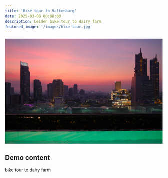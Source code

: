 ```yaml
---
title: 'Bike tour to Valkenburg'
date: 2025-03-08 00:00:00
description: Leiden bike tour to dairy farm
featured_image: '/images/bike-tour.jpg'
---
```


![](/images/bangkok.jpg)

## Demo content

bike tour to dairy farm